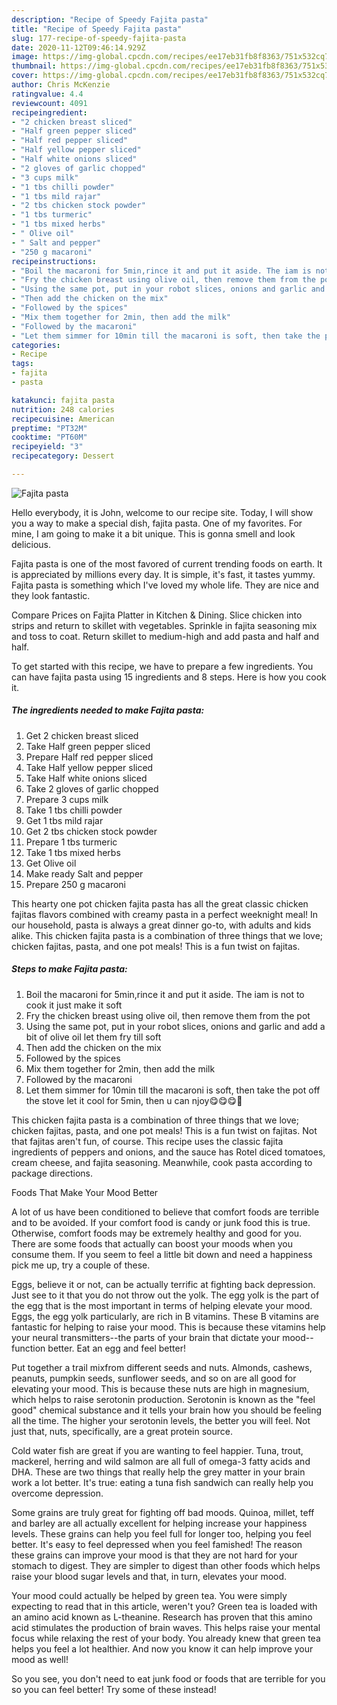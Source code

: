 ```yaml
---
description: "Recipe of Speedy Fajita pasta"
title: "Recipe of Speedy Fajita pasta"
slug: 177-recipe-of-speedy-fajita-pasta
date: 2020-11-12T09:46:14.929Z
image: https://img-global.cpcdn.com/recipes/ee17eb31fb8f8363/751x532cq70/fajita-pasta-recipe-main-photo.jpg
thumbnail: https://img-global.cpcdn.com/recipes/ee17eb31fb8f8363/751x532cq70/fajita-pasta-recipe-main-photo.jpg
cover: https://img-global.cpcdn.com/recipes/ee17eb31fb8f8363/751x532cq70/fajita-pasta-recipe-main-photo.jpg
author: Chris McKenzie
ratingvalue: 4.4
reviewcount: 4091
recipeingredient:
- "2 chicken breast sliced"
- "Half green pepper sliced"
- "Half red pepper sliced"
- "Half yellow pepper sliced"
- "Half white onions sliced"
- "2 gloves of garlic chopped"
- "3 cups milk"
- "1 tbs chilli powder"
- "1 tbs mild rajar"
- "2 tbs chicken stock powder"
- "1 tbs turmeric"
- "1 tbs mixed herbs"
- " Olive oil"
- " Salt and pepper"
- "250 g macaroni"
recipeinstructions:
- "Boil the macaroni for 5min,rince it and put it aside. The iam is not to cook it just make it soft"
- "Fry the chicken breast using olive oil, then remove them from the pot"
- "Using the same pot, put in your robot slices, onions and garlic and add a bit of olive oil let them fry till soft"
- "Then add the chicken on the mix"
- "Followed by the spices"
- "Mix them together for 2min, then add the milk"
- "Followed by the macaroni"
- "Let them simmer for 10min till the macaroni is soft, then take the pot off the stove let it cool for 5min, then u can njoy😋😋😋🍜"
categories:
- Recipe
tags:
- fajita
- pasta

katakunci: fajita pasta 
nutrition: 248 calories
recipecuisine: American
preptime: "PT32M"
cooktime: "PT60M"
recipeyield: "3"
recipecategory: Dessert

---
```



![Fajita pasta](https://img-global.cpcdn.com/recipes/ee17eb31fb8f8363/751x532cq70/fajita-pasta-recipe-main-photo.jpg)

Hello everybody, it is John, welcome to our recipe site. Today, I will show you a way to make a special dish, fajita pasta. One of my favorites. For mine, I am going to make it a bit unique. This is gonna smell and look delicious.

Fajita pasta is one of the most favored of current trending foods on earth. It is appreciated by millions every day. It is simple, it's fast, it tastes yummy. Fajita pasta is something which I've loved my whole life. They are nice and they look fantastic.

Compare Prices on Fajita Platter in Kitchen &amp; Dining. Slice chicken into strips and return to skillet with vegetables. Sprinkle in fajita seasoning mix and toss to coat. Return skillet to medium-high and add pasta and half and half.


To get started with this recipe, we have to prepare a few ingredients. You can have fajita pasta using 15 ingredients and 8 steps. Here is how you cook it.

<!--inarticleads1-->

##### The ingredients needed to make Fajita pasta:

1. Get 2 chicken breast sliced
1. Take Half green pepper sliced
1. Prepare Half red pepper sliced
1. Take Half yellow pepper sliced
1. Take Half white onions sliced
1. Take 2 gloves of garlic chopped
1. Prepare 3 cups milk
1. Take 1 tbs chilli powder
1. Get 1 tbs mild rajar
1. Get 2 tbs chicken stock powder
1. Prepare 1 tbs turmeric
1. Take 1 tbs mixed herbs
1. Get  Olive oil
1. Make ready  Salt and pepper
1. Prepare 250 g macaroni


This hearty one pot chicken fajita pasta has all the great classic chicken fajitas flavors combined with creamy pasta in a perfect weeknight meal! In our household, pasta is always a great dinner go-to, with adults and kids alike. This chicken fajita pasta is a combination of three things that we love; chicken fajitas, pasta, and one pot meals! This is a fun twist on fajitas. 

<!--inarticleads2-->

##### Steps to make Fajita pasta:

1. Boil the macaroni for 5min,rince it and put it aside. The iam is not to cook it just make it soft
1. Fry the chicken breast using olive oil, then remove them from the pot
1. Using the same pot, put in your robot slices, onions and garlic and add a bit of olive oil let them fry till soft
1. Then add the chicken on the mix
1. Followed by the spices
1. Mix them together for 2min, then add the milk
1. Followed by the macaroni
1. Let them simmer for 10min till the macaroni is soft, then take the pot off the stove let it cool for 5min, then u can njoy😋😋😋🍜


This chicken fajita pasta is a combination of three things that we love; chicken fajitas, pasta, and one pot meals! This is a fun twist on fajitas. Not that fajitas aren&#39;t fun, of course. This recipe uses the classic fajita ingredients of peppers and onions, and the sauce has Rotel diced tomatoes, cream cheese, and fajita seasoning. Meanwhile, cook pasta according to package directions. 

Foods That Make Your Mood Better


A lot of us have been conditioned to believe that comfort foods are terrible and to be avoided. If your comfort food is candy or junk food this is true. Otherwise, comfort foods may be extremely healthy and good for you. There are some foods that actually can boost your moods when you consume them. If you seem to feel a little bit down and need a happiness pick me up, try a couple of these.

Eggs, believe it or not, can be actually terrific at fighting back depression. Just see to it that you do not throw out the yolk. The egg yolk is the part of the egg that is the most important in terms of helping elevate your mood. Eggs, the egg yolk particularly, are rich in B vitamins. These B vitamins are fantastic for helping to raise your mood. This is because these vitamins help your neural transmitters--the parts of your brain that dictate your mood--function better. Eat an egg and feel better!

Put together a trail mixfrom different seeds and nuts. Almonds, cashews, peanuts, pumpkin seeds, sunflower seeds, and so on are all good for elevating your mood. This is because these nuts are high in magnesium, which helps to raise serotonin production. Serotonin is known as the "feel good" chemical substance and it tells your brain how you should be feeling all the time. The higher your serotonin levels, the better you will feel. Not just that, nuts, specifically, are a great protein source.

Cold water fish are great if you are wanting to feel happier. Tuna, trout, mackerel, herring and wild salmon are all full of omega-3 fatty acids and DHA. These are two things that really help the grey matter in your brain work a lot better. It's true: eating a tuna fish sandwich can really help you overcome depression. 

Some grains are truly great for fighting off bad moods. Quinoa, millet, teff and barley are all actually excellent for helping increase your happiness levels. These grains can help you feel full for longer too, helping you feel better. It's easy to feel depressed when you feel famished! The reason these grains can improve your mood is that they are not hard for your stomach to digest. They are simpler to digest than other foods which helps raise your blood sugar levels and that, in turn, elevates your mood.

Your mood could actually be helped by green tea. You were simply expecting to read that in this article, weren't you? Green tea is loaded with an amino acid known as L-theanine. Research has proven that this amino acid stimulates the production of brain waves. This helps raise your mental focus while relaxing the rest of your body. You already knew that green tea helps you feel a lot healthier. And now you know it can help improve your mood as well!

So you see, you don't need to eat junk food or foods that are terrible for you so you can feel better! Try some of these instead!

